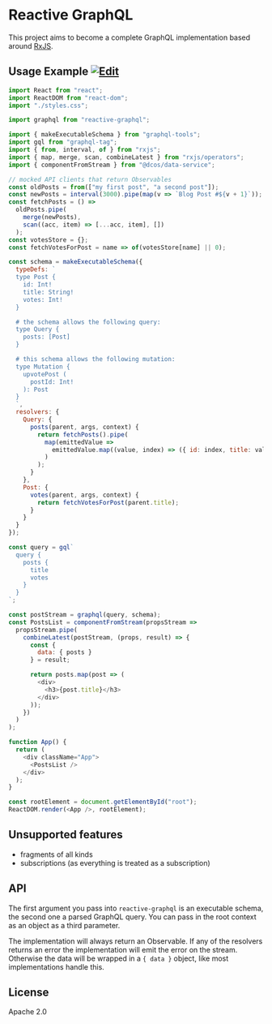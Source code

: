 # Reactive GraphQL

This project aims to become a complete GraphQL implementation based around [RxJS](https://github.com/ReactiveX/rxjs).

## Usage Example [![Edit](https://codesandbox.io/static/img/play-codesandbox.svg)](https://codesandbox.io/s/github/DanielMSchmidt/reactive-graphql-demo/tree/master/?hidenavigation=1)

```js
import React from "react";
import ReactDOM from "react-dom";
import "./styles.css";

import graphql from "reactive-graphql";

import { makeExecutableSchema } from "graphql-tools";
import gql from "graphql-tag";
import { from, interval, of } from "rxjs";
import { map, merge, scan, combineLatest } from "rxjs/operators";
import { componentFromStream } from "@dcos/data-service";

// mocked API clients that return Observables
const oldPosts = from(["my first post", "a second post"]);
const newPosts = interval(3000).pipe(map(v => `Blog Post #${v + 1}`));
const fetchPosts = () =>
  oldPosts.pipe(
    merge(newPosts),
    scan((acc, item) => [...acc, item], [])
  );
const votesStore = {};
const fetchVotesForPost = name => of(votesStore[name] || 0);

const schema = makeExecutableSchema({
  typeDefs: `
  type Post {
    id: Int!
    title: String!
    votes: Int!
  }

  # the schema allows the following query:
  type Query {
    posts: [Post]
  }

  # this schema allows the following mutation:
  type Mutation {
    upvotePost (
      postId: Int!
    ): Post
  }
  `,
  resolvers: {
    Query: {
      posts(parent, args, context) {
        return fetchPosts().pipe(
          map(emittedValue =>
            emittedValue.map((value, index) => ({ id: index, title: value }))
          )
        );
      }
    },
    Post: {
      votes(parent, args, context) {
        return fetchVotesForPost(parent.title);
      }
    }
  }
});

const query = gql`
  query {
    posts {
      title
      votes
    }
  }
`;

const postStream = graphql(query, schema);
const PostsList = componentFromStream(propsStream =>
  propsStream.pipe(
    combineLatest(postStream, (props, result) => {
      const {
        data: { posts }
      } = result;

      return posts.map(post => (
        <div>
          <h3>{post.title}</h3>
        </div>
      ));
    })
  )
);

function App() {
  return (
    <div className="App">
      <PostsList />
    </div>
  );
}

const rootElement = document.getElementById("root");
ReactDOM.render(<App />, rootElement);
```

## Unsupported features

- fragments of all kinds
- subscriptions (as everything is treated as a subscription)

## API

The first argument you pass into `reactive-graphql` is an executable schema, the second one a parsed GraphQL query. You can pass in the root context as an object as a third parameter.

The implementation will always return an Observable.
If any of the resolvers returns an error the implementation will emit the error on the stream.
Otherwise the data will be wrapped in a `{ data }` object, like most implementations handle this.

## License

Apache 2.0
